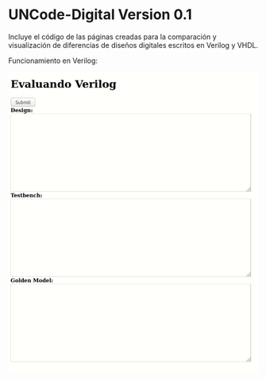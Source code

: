 # UNCode-Digital Version 0.1
Incluye el código de las páginas creadas para la comparación y visualización de diferencias de diseños digitales escritos en Verilog y VHDL.

Funcionamiento en Verilog:

![](gifs/verilog_v0.gif)
